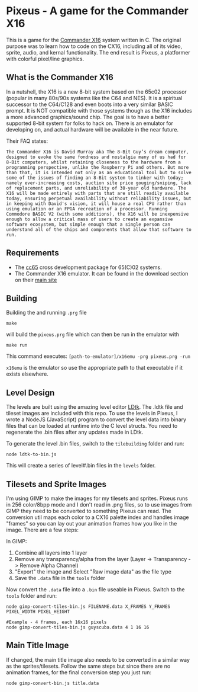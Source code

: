 # Pixeus - A game for the Commander X16
This is a game for the [Commander X16](https://cx16forum.com/) system written in C. The original purpose was to learn how to code on the CX16, including all of its video, sprite, audio, and kernal functionality. The end result is Pixeus, a platformer with colorful pixel/line graphics.

## What is the Commander X16
In a nutshell, the X16 is a new 8-bit system based on the 65c02 processor (popular in many 80s/90s systems like the C64 and NES). It is a spiritual successor to the C64/C128 and even boots into a very similar BASIC prompt. It is NOT compatible with those systems though as the X16 includes a more advanced graphics/sound chip. The goal is to have a better supported 8-bit system for folks to hack on. There is an emulator for developing on, and actual hardware will be available in the near future.

Their FAQ states: 

`The Commander X16 is David Murray aka The 8-Bit Guy’s dream computer, designed to evoke the same fondness and nostalgia many of us had for 8-Bit computers, whilst retaining closeness to the hardware from a programming perspective, unlike the Raspberry Pi and others. But more than that, it is intended not only as an educational tool but to solve some of the issues of finding an 8-Bit system to tinker with today; namely ever-increasing costs, auction site price gouging/sniping, lack of replacement parts, and unreliability of 30-year old hardware.
The X16 will be made entirely with parts that are still readily available today, ensuring perpetual availability without reliability issues, but in keeping with David's vision, it will house a real CPU rather than using emulation or an FPGA recreation of a processor. Running Commodore BASIC V2 (with some additions), the X16 will be inexpensive enough to allow a critical mass of users to create an expansive software ecosystem, but simple enough that a single person can understand all of the chips and components that allow that software to run.`

## Requirements
- The [cc65](https://cc65.github.io/) cross development package for 65(C)02 systems.
- The Commander X16 emulator. It can be found in the download section on their [main site](https://cx16forum.com/)

## Building
Building the and running `.prg` file
```
make
``` 
will build the `pixeus.prg` file which can then be run in the emulator with

```
make run
```
This command executes: `[path-to-emulator]/x16emu -prg pixeus.prg -run`

`x16emu` is the emulator so use the appropriate path to that executable if it exists elsewhere.

## Level Design
The levels are built using the amazing level editor [LDtk](https://ldtk.io/). The .ldtk file and tileset images are included with this repo. To use the levels in Pixeus, I wrote a NodeJS (JavaScript) program to convert the level data into binary files that can be loaded at runtime into the C level structs. You need to regenerate the .bin files after any updates made in LDtk.

To generate the level .bin files, switch to the `tilebuilding` folder and run:
```
node ldtk-to-bin.js
```
This will create a series of level#.bin files in the `levels` folder.

## Tilesets and Sprite Images
I'm using GIMP to make the images for my tilesets and sprites. Pixeus runs in 256 color/8bpp mode and I don't read in .png files, so to use images from GIMP they need to be converted to something Pixeus can read. The conversion util maps each color to a CX16 palette index and handles image "frames" so you can lay out your animation frames how you like in the image. There are a few steps:

In GIMP:

1. Combine all layers into 1 layer
1. Remove any transparency/alpha from the layer (Layer -> Transparency -> Remove Alpha Channel)
1. "Export" the image and Select "Raw image data" as the file type
1. Save the `.data` file in the `tools` folder

Now convert the `.data` file into a `.bin` file useable in Pixeus. Switch to the `tools` folder and run:

```
node gimp-convert-tiles-bin.js FILENAME.data X_FRAMES Y_FRAMES PIXEL_WIDTH PIXEL_HEIGHT

#Example - 4 frames, each 16x16 pixels
node gimp-convert-tiles-bin.js guyscuba.data 4 1 16 16
```

## Main Title Image
If changed, the main title image also needs to be converted in a similar way as the sprites/tilesets. Follow the same steps but since there are no animation frames, for the final conversion step you just run:
```
node gimp-convert-bin.js title.data
```